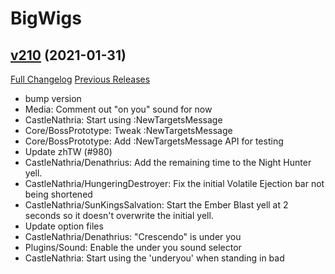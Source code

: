 # BigWigs

## [v210](https://github.com/BigWigsMods/BigWigs/tree/v210) (2021-01-31)
[Full Changelog](https://github.com/BigWigsMods/BigWigs/compare/v209.4...v210) [Previous Releases](https://github.com/BigWigsMods/BigWigs/releases)

- bump version  
- Media: Comment out "on you" sound for now  
- CastleNathria: Start using :NewTargetsMessage  
- Core/BossPrototype: Tweak :NewTargetsMessage  
- Core/BossPrototype: Add :NewTargetsMessage API for testing  
- Update zhTW (#980)  
- CastleNathria/Denathrius: Add the remaining time to the Night Hunter yell.  
- CastleNathria/HungeringDestroyer: Fix the initial Volatile Ejection bar not being shortened  
- CastleNathria/SunKingsSalvation: Start the Ember Blast yell at 2 seconds so it doesn't overwrite the initial yell.  
- Update option files  
- CastleNathria/Denathrius: "Crescendo" is under you  
- Plugins/Sound: Enable the under you sound selector  
- CastleNathria: Start using the 'underyou' when standing in bad  
